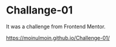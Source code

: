 # Challange-01
It was a challenge from Frontend Mentor.

https://moinulmoin.github.io/Challenge-01/
